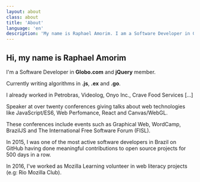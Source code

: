 ```yaml
---
layout: about
class: about
title: 'About'
language: 'en'
description: 'My name is Raphael Amorim. I am a Software Developer in Globo.com. Also I am a young (21 years) looking for good challenges. Writing algorithms in .js, .py and .go.'
---
```


## Hi, my name is Raphael Amorim

I'm a Software Developer in **Globo.com** and **jQuery** member.

Currently writing algorithms in **.js**, **.ex** and **.go**.

I already worked in Petrobras, Videolog, Onyo Inc., Crave Food Services [...]

Speaker at over twenty conferences giving talks about web technologies like JavaScript/ES6, Web Perfomance, React and Canvas/WebGL.

These conferences include events such as Graphical Web, WordCamp, BrazilJS and The International Free Software Forum (FISL).

In 2015, I was one of the most active software developers in Brazil on GitHub having done meaningful contributions to open source projects for 500 days in a row.

In 2016, I've worked as Mozilla Learning volunteer in web literacy projects (e.g: Rio Mozilla Club).